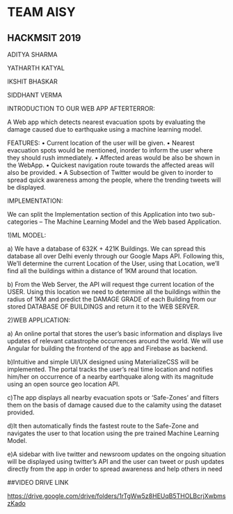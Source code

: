 # TEAM AISY
## HACKMSIT 2019

ADITYA SHARMA

YATHARTH KATYAL

IKSHIT BHASKAR

SIDDHANT VERMA

INTRODUCTION TO OUR WEB APP AFTERTERROR:

A Web app which detects nearest evacuation spots by evaluating the damage caused due to earthquake using a machine learning model.

FEATURES: 
• Current location of the user will be given. 
• Nearest evacuation spots would be mentioned, inorder to inform the user where they should rush immediately. 
• Affected areas would be also be shown in the WebApp. 
• Quickest navigation route towards the affected areas will also be provided. 
• A Subsection of Twitter would be given to inorder to spread quick awareness among the people, where the trending tweets will be displayed.

IMPLEMENTATION: 

We can split the Implementation section of this Application into two sub-categories – The Machine Learning Model and the Web based Application.

1)ML MODEL: 

a) We have a database of 632K + 421K Buildings. We can spread this database all over Delhi evenly through our Google Maps API. Following        this, We’ll determine the current Location of the User, using that Location, we’ll find all the buildings within a distance of 1KM around that location.

b) From the Web Server, the API will request thge current location of the USER. Using this location we need to determine all the buildings within the radius of 1KM and predict the DAMAGE GRADE of each Building from our stored DATABASE OF BUILDINGS and return it to the WEB SERVER.

2)WEB APPLICATION:

a) An online portal that stores the user’s basic information and displays live updates of relevant catastrophe occurrences around the world. We will use Angular for building the frontend of the app and Firebase as backend.

b)Intuitive and simple UI/UX designed using MaterializeCSS will be implemented. The portal tracks the user’s real time location and notifies him/her on occurrence of a nearby earthquake along with its magnitude using an open source geo location API.

c)The app displays all nearby evacuation spots or ‘Safe-Zones’ and filters them on the basis of damage caused due to the calamity using the dataset provided.

d)It then automatically finds the fastest route to the Safe-Zone and navigates the user to that location using the pre trained Machine Learning Model.

e)A sidebar with live twitter and newsroom updates on the ongoing situation will be displayed using twitter’s API and the user can tweet or push updates directly from the app in order to spread awareness and help others in need



##VIDEO DRIVE LINK

https://drive.google.com/drive/folders/1rTgWw5z8HEUqB5THOLBcrjXwbmszKado
